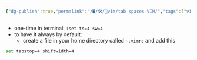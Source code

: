 ```yaml
---
{"dg-publish":true,"permalink":"/🖥/🛠/🥑vim/tab spaces VIM/","tags":["vim"]}
---
```



- one-time in terminal: `:set ts=4 sw=4`
- to have it always by default:
	- create a file in your home directory called `~.vimrc` and add this
```bash
set tabstop=4 shiftwidth=4
```